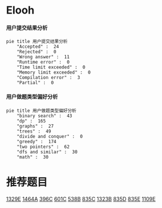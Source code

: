 # Elooh

<!-- tabs:start -->



#### **用户提交结果分析**

```mermaid
pie title 用户提交结果分析
    "Accepted" :  24
    "Rejected" :  0
    "Wrong answer" :  11
    "Runtime error" :  0
    "Time limit exceeded" :  0
    "Memory limit exceeded" :  0
    "Compilation error" :  3
    "Partial" :  0
```

#### **用户做题类型偏好分析**

```mermaid
pie title 用户做题类型偏好分析
    "binary search" :  43
    "dp" :  165
    "graphs" :  27
    "trees" :  49
    "divide and conquer" :  0
    "greedy" :  174
    "two pointers" :  62
    "dfs and similar" :  30
    "math" :  30
```



<!-- tabs:end -->
# 推荐题目
[1329E](https://codeforces.com/contest/1329/problem/E)
[1464A](https://codeforces.com/contest/1464/problem/A)
[396C](https://codeforces.com/contest/396/problem/C)
[601C](https://codeforces.com/contest/601/problem/C)
[538B](https://codeforces.com/contest/538/problem/B)
[835C](https://codeforces.com/contest/835/problem/C)
[1323B](https://codeforces.com/contest/1323/problem/B)
[835D](https://codeforces.com/contest/835/problem/D)
[835E](https://codeforces.com/contest/835/problem/E)
[1109E](https://codeforces.com/contest/1109/problem/E)
